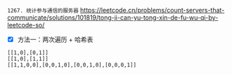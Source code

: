 
`1267. 统计参与通信的服务器` https://leetcode.cn/problems/count-servers-that-communicate/solutions/101819/tong-ji-can-yu-tong-xin-de-fu-wu-qi-by-leetcode-so/
- [x] 方法一：两次遍历 + 哈希表

```
[[1,0],[0,1]]
[[1,0],[1,1]]
[[1,1,0,0],[0,0,1,0],[0,0,1,0],[0,0,0,1]]
```

